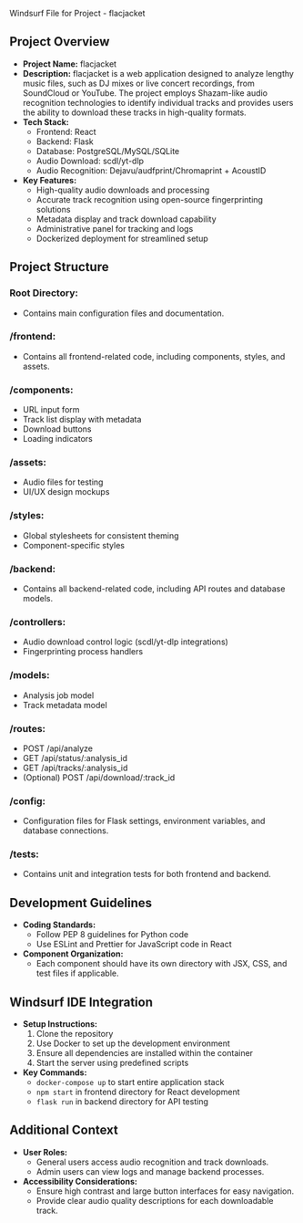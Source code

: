 
Windsurf File for Project - flacjacket

## Project Overview
- **Project Name:** flacjacket
- **Description:** flacjacket is a web application designed to analyze lengthy music files, such as DJ mixes or live concert recordings, from SoundCloud or YouTube. The project employs Shazam-like audio recognition technologies to identify individual tracks and provides users the ability to download these tracks in high-quality formats.
- **Tech Stack:**
  - Frontend: React
  - Backend: Flask
  - Database: PostgreSQL/MySQL/SQLite
  - Audio Download: scdl/yt-dlp
  - Audio Recognition: Dejavu/audfprint/Chromaprint + AcoustID
- **Key Features:**
  - High-quality audio downloads and processing
  - Accurate track recognition using open-source fingerprinting solutions
  - Metadata display and track download capability
  - Administrative panel for tracking and logs
  - Dockerized deployment for streamlined setup

## Project Structure
### Root Directory:
- Contains main configuration files and documentation.

### /frontend:
- Contains all frontend-related code, including components, styles, and assets.

### /components:
- URL input form
- Track list display with metadata
- Download buttons
- Loading indicators

### /assets:
- Audio files for testing
- UI/UX design mockups

### /styles:
- Global stylesheets for consistent theming
- Component-specific styles

### /backend:
- Contains all backend-related code, including API routes and database models.

### /controllers:
- Audio download control logic (scdl/yt-dlp integrations)
- Fingerprinting process handlers

### /models:
- Analysis job model
- Track metadata model

### /routes:
- POST /api/analyze
- GET /api/status/:analysis_id
- GET /api/tracks/:analysis_id
- (Optional) POST /api/download/:track_id

### /config:
- Configuration files for Flask settings, environment variables, and database connections.

### /tests:
- Contains unit and integration tests for both frontend and backend.

## Development Guidelines
- **Coding Standards:**
  - Follow PEP 8 guidelines for Python code
  - Use ESLint and Prettier for JavaScript code in React
- **Component Organization:**
  - Each component should have its own directory with JSX, CSS, and test files if applicable.

## Windsurf IDE Integration
- **Setup Instructions:**
  1. Clone the repository
  2. Use Docker to set up the development environment
  3. Ensure all dependencies are installed within the container
  4. Start the server using predefined scripts
- **Key Commands:**
  - `docker-compose up` to start entire application stack
  - `npm start` in frontend directory for React development
  - `flask run` in backend directory for API testing

## Additional Context
- **User Roles:**
  - General users access audio recognition and track downloads.
  - Admin users can view logs and manage backend processes.
- **Accessibility Considerations:**
  - Ensure high contrast and large button interfaces for easy navigation.
  - Provide clear audio quality descriptions for each downloadable track.